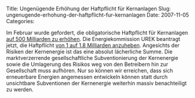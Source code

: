Title: Ungenügende Erhöhung der Haftpflicht für Kernanlagen
Slug: ungenugende-erhohung-der-haftpflicht-fur-kernanlagen
Date: 2007-11-05
Categories:

Im Februar wurde gefordert, die obligatorische Haftpflicht für Kernanlagen [auf 500 Milliarden zu erhöhen](http://tages-anzeiger.ch/dyn/news/schweiz/724018.html). Die Energiekommission UREK beantragt jetzt, die Haftpflicht [von 1 auf 1.8 Milliarden anzuheben](http://www.tagesanzeigererlich.ch/dyn/news/schweiz/810113.html). Angesichts der Risiken der Kernenergie ist das eine absolut lächerliche Summe. Die marktverzerrende gesellschaftliche Subventionierung der Kernenergie sowie die Umlagerung des Risikos weg von den Betreibern hin zur Gesellschaft muss aufhören. Nur so können wir erreichen, dass sich erneuerbare Energien angemessen entwickeln können statt durch unsichtbare Subventionen der Kernenergie weiterhin massiv benachteiligt zu werden.

